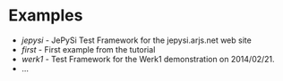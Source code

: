 Examples
========

+ *jepysi* - JePySi Test Framework for the jepysi.arjs.net web site
+ *first* - First example from the tutorial
+ *werk1* - Test Framework for the Werk1 demonstration on 2014/02/21.
+ ...

